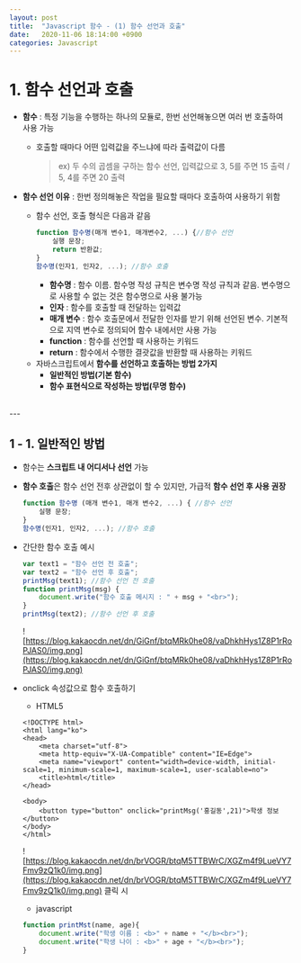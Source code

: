 ```yaml
---
layout: post
title:  "Javascript 함수 - (1) 함수 선언과 호출"
date:   2020-11-06 18:14:00 +0900
categories: Javascript
---
```

# 1. 함수 선언과 호출

- **함수** : 특정 기능을 수행하는 하나의 모듈로, 한번 선언해놓으면 여러 번 호출하여 사용 가능
    - 호출할 때마다 어떤 입력값을 주느냐에 따라 출력값이 다름
        > ex) 두 수의 곱셈을 구하는 함수 선언, 입력값으로 3, 5를 주면 15 출력 / 5, 4를 주면 20 출력

- **함수 선언 이유** : 한번 정의해놓은 작업을 필요할 때마다 호출하여 사용하기 위함
    - 함수 선언, 호출 형식은 다음과 같음
        ```jsx
        function 함수명(매개 변수1, 매개변수2, ...) {//함수 선언
            실행 문장;
            return 반환값;
        }
        함수명(인자1, 인자2, ...); //함수 호출
        ```
        - **함수명** : 함수 이름. 함수명 작성 규칙은 변수명 작성 규칙과 같음. 변수명으로 사용할 수 없는 것은 함수명으로 사용 불가능
        - **인자** : 함수를 호출할 때 전달하는 입력값
        - **매개 변수** : 함수 호출문에서 전달한 인자를 받기 위해 선언된 변수. 기본적으로 지역 변수로 정의되어 함수 내에서만 사용 가능
        - **function** : 함수를 선언할 때 사용하는 키워드
        - **return** : 함수에서 수행한 결괏값을 반환할 때 사용하는 키워드
    - 자바스크립트에서 **함수를 선언하고 호출하는 방법 2가지**
        - **일반적인 방법(기본 함수)**
        - **함수 표현식으로 작성하는 방법(무명 함수)**


<br>
---

## 1 - 1. 일반적인 방법

- 함수는 **스크립트 내 어디서나 선언** 가능
- **함수 호출**은 함수 선언 전후 상관없이 할 수 있지만, 가급적 **함수 선언 후 사용 권장**
    ```jsx
    function 함수명 (매개 변수1, 매개 변수2, ...) { //함수 선언
        실행 문장;
    }
    함수명(인자1, 인자2, ...); //함수 호출
    ```

- 간단한 함수 호출 예시
    ```jsx
    var text1 = "함수 선언 전 호출";
    var text2 = "함수 선언 후 호출";
    printMsg(text1); //함수 선언 전 호출
    function printMsg(msg) {
        document.write("함수 호출 메시지 : " + msg + "<br>");
    }
    printMsg(text2); //함수 선언 후 호출
    ```
    ![https://blog.kakaocdn.net/dn/GiGnf/btqMRk0he08/vaDhkhHys1Z8P1rRoPJAS0/img.png](https://blog.kakaocdn.net/dn/GiGnf/btqMRk0he08/vaDhkhHys1Z8P1rRoPJAS0/img.png)

- onclick 속성값으로 함수 호출하기
    - HTML5
    ```
    <!DOCTYPE html>
    <html lang="ko">
    <head>
        <meta charset="utf-8">
        <meta http-equiv="X-UA-Compatible" content="IE=Edge">
        <meta name="viewport" content="width=device-width, initial-scale=1, minimum-scale=1, maximum-scale=1, user-scalable=no">
        <title>html</title>
    </head>

    <body>
        <button type="button" onclick="printMsg('홍길동',21)">학생 정보</button>
    </body>
    </html>
    ```
    ![https://blog.kakaocdn.net/dn/brVOGR/btqM5TTBWrC/XGZm4f9LueVY7Fmv9zQ1k0/img.png](https://blog.kakaocdn.net/dn/brVOGR/btqM5TTBWrC/XGZm4f9LueVY7Fmv9zQ1k0/img.png) 클릭 시
    - javascript
    ```jsx
    function printMst(name, age){
        document.write("학생 이름 : <b>" + name + "</b><br>");
        document.write("학생 나이 : <b>" + age + "</b><br>");
    }
    ```
